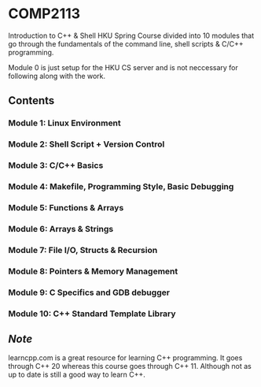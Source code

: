 # COMP2113
 Introduction to C++ & Shell
 HKU Spring Course divided into 10 modules that go through the fundamentals of the
 command line, shell scripts & C/C++ programming.

Module 0 is just setup for the HKU CS server and is not neccessary for following along
with the work.

## Contents

### Module 1: Linux Environment


### Module 2: Shell Script + Version Control


### Module 3: C/C++ Basics


### Module 4: Makefile, Programming Style, Basic Debugging


### Module 5: Functions & Arrays


### Module 6: Arrays & Strings


### Module 7: File I/O, Structs & Recursion


### Module 8: Pointers & Memory Management


### Module 9: C Specifics and GDB debugger


### Module 10: C++ Standard Template Library


## _Note_

learncpp.com is a great resource for learning C++ programming. It goes through 
C++ 20 whereas this course goes through C++ 11. Although not as up to date is still 
a good way to learn C++.
